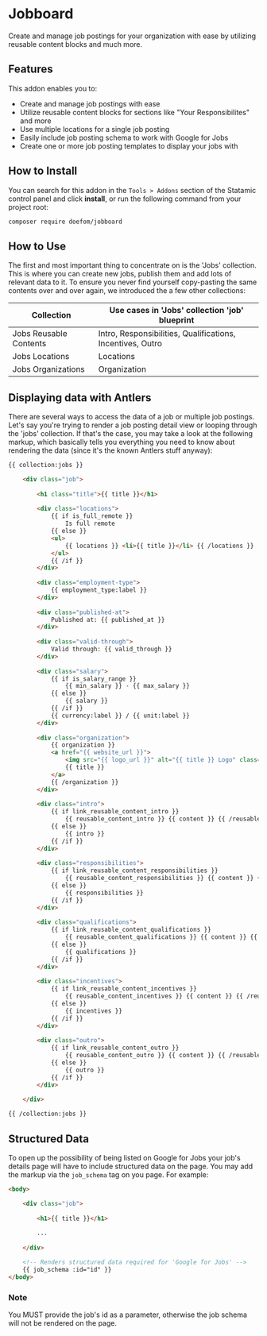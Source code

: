 # Jobboard

Create and manage job postings for your organization with ease by utilizing reusable content blocks and much more.

## Features

This addon enables you to:

- Create and manage job postings with ease
- Utilize reusable content blocks for sections like "Your Responsibilites" and more
- Use multiple locations for a single job posting
- Easily include job posting schema to work with Google for Jobs
- Create one or more job posting templates to display your jobs with

## How to Install

You can search for this addon in the `Tools > Addons` section of the Statamic control panel and click **install**, or run the following command from your project root:

``` bash
composer require doefom/jobboard
```

## How to Use

The first and most important thing to concentrate on is the 'Jobs' collection. This is where you can create new jobs,
publish them and add lots of relevant data to it. To ensure you never find yourself copy-pasting the same contents over
and over again, we introduced the a few other collections:

| Collection             | Use cases in 'Jobs' collection 'job' blueprint             |
|------------------------|------------------------------------------------------------|
| Jobs Reusable Contents | Intro, Responsibilities, Qualifications, Incentives, Outro |
| Jobs Locations         | Locations                                                  |
| Jobs Organizations     | Organization                                               |

## Displaying data with Antlers

There are several ways to access the data of a job or multiple job postings. Let's say you're trying to render a job
posting detail view or looping through the 'jobs' collection. If that's the case, you may take a look at the following
markup, which basically tells you everything you need to know about rendering the data (since it's the known
Antlers stuff anyway):

```html
{{ collection:jobs }}

    <div class="job">
    
        <h1 class="title">{{ title }}</h1>
    
        <div class="locations">
            {{ if is_full_remote }}
                Is full remote
            {{ else }}
            <ul>
                {{ locations }} <li>{{ title }}</li> {{ /locations }}
            </ul>
            {{ /if }}
        </div>
    
        <div class="employment-type">
            {{ employment_type:label }}
        </div>
    
        <div class="published-at">
            Published at: {{ published_at }}
        </div>
    
        <div class="valid-through">
            Valid through: {{ valid_through }}
        </div>
    
        <div class="salary">
            {{ if is_salary_range }}
                {{ min_salary }} - {{ max_salary }}
            {{ else }}
                {{ salary }}
            {{ /if }}
            {{ currency:label }} / {{ unit:label }}
        </div>
    
        <div class="organization">
            {{ organization }}
            <a href="{{ website_url }}">
                <img src="{{ logo_url }}" alt="{{ title }} Logo" class="w-20 h-auto"/>
                {{ title }}
            </a>
            {{ /organization }}
        </div>
    
        <div class="intro">
            {{ if link_reusable_content_intro }}
                {{ reusable_content_intro }} {{ content }} {{ /reusable_content_intro }}
            {{ else }}
                {{ intro }}
            {{ /if }}
        </div>
    
        <div class="responsibilities">
            {{ if link_reusable_content_responsibilities }}
                {{ reusable_content_responsibilities }} {{ content }} {{ /reusable_content_responsibilities }}
            {{ else }}
                {{ responsibilities }}
            {{ /if }}
        </div>
    
        <div class="qualifications">
            {{ if link_reusable_content_qualifications }}
                {{ reusable_content_qualifications }} {{ content }} {{ /reusable_content_qualifications }}
            {{ else }}
                {{ qualifications }}
            {{ /if }}
        </div>
    
        <div class="incentives">
            {{ if link_reusable_content_incentives }}
                {{ reusable_content_incentives }} {{ content }} {{ /reusable_content_incentives }}
            {{ else }}
                {{ incentives }}
            {{ /if }}
        </div>
    
        <div class="outro">
            {{ if link_reusable_content_outro }}
                {{ reusable_content_outro }} {{ content }} {{ /reusable_content_outro }}
            {{ else }}
                {{ outro }}
            {{ /if }}
        </div>
        
    </div>

{{ /collection:jobs }}
```

## Structured Data

To open up the possibility of being listed on Google for Jobs your job's details page will have to include structured
data on the page. You may add the markup via the `job_schema` tag on you page. For example:

```html
<body>

    <div class="job">
    
        <h1>{{ title }}</h1>
        
        ...
        
    </div>

    <!-- Renders structured data required for 'Google for Jobs' -->
    {{ job_schema :id="id" }}
</body>
```

### Note

You MUST provide the job's id as a parameter, otherwise the job schema will not be rendered on the page.
